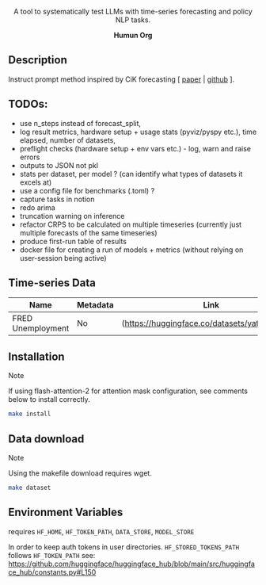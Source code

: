 <div align="center">

A tool to systematically test LLMs with time-series forecasting and policy NLP tasks.  

**Humun Org**
</div>

## Description

Instruct prompt method inspired by CiK forecasting [ [paper](https://arxiv.org/abs/2410.18959) | [github](https://github.com/ServiceNow/context-is-key-forecasting/blob/main/cik_benchmark/baselines/direct_prompt.py) ].


## TODOs:

* use n_steps instead of forecast_split,
* log result metrics, hardware setup + usage stats (pyviz/pyspy etc.), time elapsed, number of datasets,
* preflight checks (hardware setup + env vars etc.) - log, warn and raise errors
* outputs to JSON not pkl
* stats per dataset, per model ? (can identify what types of datasets it excels at)
* use a config file for benchmarks (.toml) ? 
* capture tasks in notion
* redo arima 
* truncation warning on inference 
* refactor CRPS to be calculated on multiple timeseries (currently just multiple forecasts of the same timeseries)
* produce first-run table of results
* docker file for creating a run of models + metrics (without relying on user-session being active)

## Time-series Data

| Name | Metadata | Link |
| - | - | - |
| FRED Unemployment | No | (https://huggingface.co/datasets/yatsbm/FRED) |


## Installation
> [!Note]
> If using flash-attention-2 for attention mask configuration, see comments below to install correctly. 

```bash
make install
```

## Data download
> [!Note]
> Using the makefile download requires wget. 

```bash
make dataset
```

## Environment Variables 

requires `HF_HOME`, `HF_TOKEN_PATH`, `DATA_STORE`, `MODEL_STORE`

In order to keep auth tokens in user directories.
`HF_STORED_TOKENS_PATH` follows `HF_TOKEN_PATH`
 see: https://github.com/huggingface/huggingface_hub/blob/main/src/huggingface_hub/constants.py#L150


